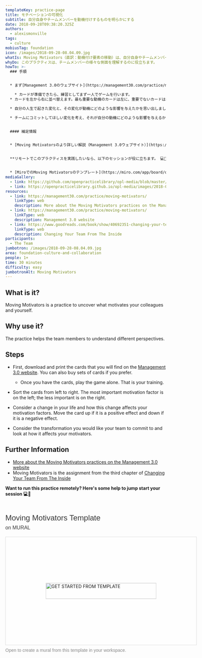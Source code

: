 ```yaml
---
templateKey: practice-page
title: モチベーションの可視化
subtitle: 自分自身やチームメンバーを動機付けするものを明らかにする
date: 2018-09-28T09:38:20.325Z
authors:
  - alexismonville
tags:
  - culture
mobiusTag: foundation
icon: /images/2018-09-28-08.04.09.jpg
whatIs: Moving Motivators（直訳：動機付け要素の移動）は、自分自身やチームメンバーが何によって動機付けられるのかを可視化するプラクティスです。動機付けに関するカードを並べ、動かすことで、メンバーの動機を明らかにしていきます。
whyDo: このプラクティスは、チームメンバーの様々な側面を理解するのに役立ちます。
howTo: >-
  ### 手順


  * まず[Management 3.0のウェブサイト](https://management30.com/practice/moving-motivators/)からカードをダウンロードして印刷します。カードは購入することも可能です。

    * カードが準備できたら、練習としてまず一人でゲームを行います。
  * カードを左から右に並べ替えます。最も重要な動機のカードは左に、重要でないカードは右に置きます。

  * 自分の人生で起きた変化と、その変化が動機にどのような影響を与えたかを思い出しましょう。それが肯定的な影響であればカードを上に、否定的な影響であればカードを下に動かします。

  * チームにコミットしてほしい変化を考え、それが自分の動機にどのような影響を与えるかを見てみます。


  #### 補足情報


  * [Moving Motivatorsのより詳しい解説（Management 3.0ウェブサイト）](https://management30.com/practice/moving-motivators/)。Moving Motivatorsは[Changing Your Team From The Inside](https://www.goodreads.com/book/show/40692351-changing-your-team-from-the-inside)の第三章の課題です。


  **リモートでこのプラクティスを実践したいなら、以下のセッションが役に立ちます。 💻🙏** 


  * [MiroでのMoving Motivatorsのテンプレート](https://miro.com/app/board/o9J_kliJQ9o=/)
mediaGallery:
  - link: https://github.com/openpracticelibrary/opl-media/blob/master/images/moving%20motivators.png?raw=true
  - link: https://openpracticelibrary.github.io/opl-media/images/2018-09-28-08.04.09.jpg
resources:
  - link: https://management30.com/practice/moving-motivators/
    linkType: web
    description: More about the Moving Motivators practices on the Management 3.0 website
  - link: https://management30.com/practice/moving-motivators/
    linkType: web
    description: Management 3.0 website
  - link: https://www.goodreads.com/book/show/40692351-changing-your-team-from-the-inside
    linkType: web
    description: Changing Your Team From The Inside
participants:
  - The Team
jumbotron: /images/2018-09-28-08.04.09.jpg
area: foundation-culture-and-collaboration
people: 1+
time: 30 minutes
difficulty: easy
jumbotronAlt: Moving Motivators
---
```

## What is it?

Moving Motivators is a practice to uncover what motivates your colleagues and yourself.

## Why use it?

The practice helps the team members to understand different perspectives.

## Steps

* First, download and print the cards that you will find on the [Management 3.0 website](https://management30.com/practice/moving-motivators/). You can also buy sets of cards if you prefer.

  * Once you have the cards, play the game alone. That is your training.
* Sort the cards from left to right. The most important motivation factor is on the left; the less important is on the right.
* Consider a change in your life and how this change affects your motivation factors. Move the card up if it is a positive effect and down if it is a negative effect.
* Consider the transformation you would like your team to commit to and look at how it affects your motivators.

## Further Information

* [More about the Moving Motivators practices on the Management 3.0 website](https://management30.com/practice/moving-motivators/)
* Moving Motivators is the assignment from the third chapter of [Changing Your Team From The Inside](https://www.goodreads.com/book/show/40692351-changing-your-team-from-the-inside)

**Want to run this practice remotely? Here's some help to jump start your session 💻🙏**

<div style="width: 600px;"> <h1 style="position: relative;vertical-align: middle;display: inline-block; font-size: 24px; line-height:28px; color: #393939;margin-bottom: 14px; font-weight: 300;font-family: Proxima Nova, sans-serif;"> Moving Motivators Template <span style="font-size: 16px; color: #393939; font-weight: 300;"> <br> on MURAL </span> </span> </h1> <div style="position: relative;padding-bottom: 56.25%;height: 0; overflow: hidden; max-width: 800px; min-width: 320px; border-width: 1px; border-style: solid; border-color: #d8d8d8;"> <div style="position: absolute;top: 0;left: 0;z-index: 10; width: 100%; height: 100%;background: url(https://murally.blob.core.windows.net/thumbnails/warhw2023/templates/0d15bd57-7572-4617-8f43-e43a6f1bc4a0.png?v=3f61f649-fefc-4d91-9678-8ba642ef29ad) no-repeat center center; background-size: cover;"> <div style="position: absolute;top: 0;left: 0;z-index: 20;width: 100%; height: 100%;background-color: white;-webkit-filter: opacity(.4);"> </div> <a href="https://app.mural.co/template/0d15bd57-7572-4617-8f43-e43a6f1bc4a0/ab7617b6-8a90-4d3b-b7cc-1ec630b3cb59" target="_blank" style="transform: translate(-50%, -50%);top: 50%;left: 50%; position: absolute; z-index: 30; border: none; background: transparent;"> <img src="https://app.mural.co/static/images/button-template-large.png" alt="GET STARTED FROM TEMPLATE" width="347" height="50" style="width: 347px !important; height: 50px !important"> </a> </div> </div> <p style="margin-top: 7px;margin-bottom: 60px;line-height: 18px; font-size: 14px;font-family: Proxima Nova, sans-serif;font-weight: 400; color: #888888;"> Open to create a mural from this template in your workspace. <span style="color: #393939;">
